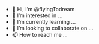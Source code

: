 - 👋 Hi, I’m @flyingTodream
- 👀 I’m interested in ...
- 🌱 I’m currently learning ...
- 💞️ I’m looking to collaborate on ...
- 📫 How to reach me ...

<!---
flyingTodream/flyingTodream is a ✨ special ✨ repository because its `README.md` (this file) appears on your GitHub profile.
You can click the Preview link to take a look at your changes.
--->
